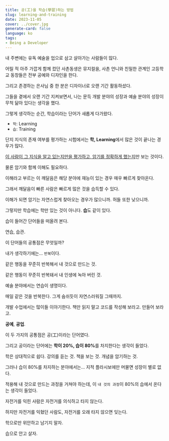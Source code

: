 ```yaml
---
title: 공(工)을 학습(學習)하는 방법
slug: learning-and-training
date: 2023-11-05
cover: ../cover.jpg
generate-card: false
language: ko
tags:
- Being a Developer
---
```


내 주변에는 유독 예술을 업으로 삼고 살아가는 사람들이 많다.

어릴 적 아주 가깝게 함께 컸던 사촌동생은 뮤지컬을, 사촌 언니와 친밀한 관계인 고등학교 동창들은 전부 공예와 디자인을 한다.

그리고 존경하는 은사님 중 한 분은 디자이너로 오랜 기간 활동하셨다.

그들을 곁에서 오랜 기간 지켜보면서, 나는 문득 개발 분야의 성장과 예술 분야의 성장이 무척 닮아 있다는 생각을 했다.

그렇게 생각하는 순간, 학습이라는 단어가 새롭게 다가왔다.


* `학`: Learning
* `습`: Training


단지 지식의 존재 여부를 평가하는 시험에서는 **학, Learning**에서 많은 것이 끝나는 경우가 많다.

<u>이 사람이 그 지식을 알고 있는지만을 평가하고, 암기를 정확하게 했는지</u>만 보는 것이다.

물론 암기와 함께 이해도 필요하다. 

이해라고 부르는 이 깨달음은 해당 분야에 재능이 있는 경우 매우 빠르게 찾아온다.

그래서 깨달음이 빠른 사람은 빠르게 많은 것을 습득할 수 있다.

이해가 되면 암기는 자연스럽게 찾아오는 경우가 많으니까. 허들 또한 낮으니까.


그렇지만 학습에는 학만 있는 것이 아니다. **습**도 같이 있다.

습이 들어간 단어들을 떠올려 본다.

연습, 습관.

이 단어들의 공통점은 무엇일까?

내가 생각하기에는... `반복`이다.

같은 행동을 꾸준히 반복해서 내 것으로 만드는 것.

같은 행동이 꾸준히 반복돼서 내 인생에 녹아 버린 것.


예술 분야에서는 연습이 생명이다.

매일 같은 것을 반복한다. 그게 숨쉬듯이 자연스러워질 그때까지.

개발 수업에서는 많이들 이야기한다. 책만 읽지 말고 코드를 작성해 보라고. 만들어 보라고.


**공예**, **공업**.

이 두 가지의 공통점은 공(工)이라는 단어였다.

그리고 공이라는 단어에는 <b>학이 20%, 습이 80%</b>를 차지한다는 생각이 들었다.


학은 상대적으로 쉽다. 강의를 듣는 것. 책을 보는 것. 개념을 암기하는 것.

그러나 습이 80%를 차지하는 분야에서는... 지적 플라시보에만 머물면 성장이 별로 없다.

적용해 내 것으로 만드는 과정을 거쳐야 하는데, 이 `내 것의 과정`이 80%의 습에서 온다는 생각이 들었다.


자전거를 익힌 사람은 자전거를 의식하고 타지 않는다.

하지만 자전거를 익혔던 사람도, 자전거를 오래 타지 않으면 잊는다.


학으로만 위안하고 남기지 말자.

습으로 안고 살자.

